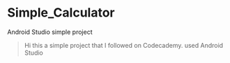 # Simple_Calculator
Android Studio simple project 

> Hi this a simple project that I followed on Codecademy.
> used Android Studio
